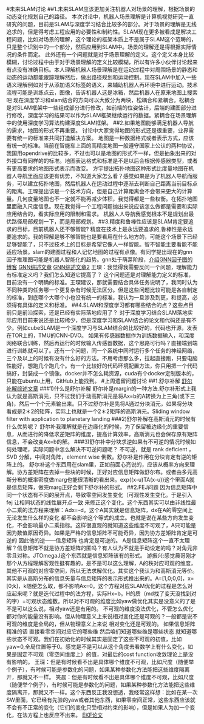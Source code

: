 #未来SLAM讨论
##1.未来SLAM应该更加关注机器人对场景的理解，根据场景的动态变化规划自己的路径。
     本次讨论中，机器人场景理解是计算机视觉研究一直研究的问题，目前是SLAM与深度学习结合比较多的部分。对于场景的理解是无线追求的，但是得考虑工程应用的必要性和制约性。SLAM现在更多被看成是解决工程问题，比如对场景的理解，这个理论的框架本质上不是属于SLAM这个范畴的，只是整个识别中的一个部分，然后应用到SLAM中。场景的理解还是得根据实际情况的条件而定。
此外还有一个问题就是对于场景理解的定义。这个定义本身比较模糊，讨论过程中由于对于场景理解的定义比较模糊，所以有许多小伙伴讨论起来有点没有准确目标。本人理解机器人场景理解是在运动过程中对周围场景的静态和动态的运动都能跟踪理解然后，做出路径规划和运动控制。现在SLAM中加入一些语义理解例如对于从添加语义标签的语义，来辅助机器人再环境中进行运动。技术流程可能是训练点云，图像，告诉机器人这是冰箱，然后机器人在原来地图上搜索吧
现在深度学习和slam结合的方向可以大致分为两块，松耦合和紧耦合。松耦合是对SLAM框架中一些组成部分进行修改，如前端的位姿估计，后端的建图部分进行修改，深度学习的结果可以作为SLAM框架继续运行的数据。紧耦合在场景理解中的使用深度学习算法构建深度SLAM框架。
##2.如果地图能够满足机器人导航的需求，地图的形式不再重要。
讨论中大家觉得地图的形式还是很重要，业界需要有统一的标准来共同打造解决方案。
地图是一种数据格式或者表示方式，应该有统一的标准。当前在智能车上面的高精度地图一般遵守国家上公认的两种协议，我国用opendrive的比较多，不过也可以是地图的形式不一样，但是抽象出来的对外接口有同样的的标准。地图表达格式和标准是不是以后会根据传感器类型，或者有更高要求的地图形式表示而改变。
方宇提出拓扑地图这种形式比度量地图在机器人导航里面应该更有优势，不知道大家怎么看？感觉如果是为了机器人导航而服务，可以建立拓扑地图，然后机器人在运动过程中逐渐去判断自己距离当前目标点的距离。王琛提出该是一个技术方向，但是自己计算距离会不会带来更大的计算量。几何度量地图也不一定就不能再减少体积，我觉得都是一些权衡。在拓扑地图里面融入尺度信息。现在我觉得一个工程问题抛出来说应该怎么做都是需要和实际应用结合的，看实际应用的限制和需求。
机器人人导航我感觉根本不是规划出最优路径局部规划一下，而是局部规划。
##3.精度和鲁棒性应该是SLAM肯定要追求的目标，目前机器人还不够智能?
精度在技术上是永远要追求的,鲁棒性是永远要追求的。我的理解是够不够智能也是要看用在什么地方的，可能这个场景下已经足够智能了，只不过技术上的目标是希望它像人一样智能。智不智能主要看能不能适应场景。slam的建图过程和人记忆地图的过程有点像。有同学提出现在的gnn因子推理图可能是机器人智能化的趋势。gnn处于萌芽阶段，[介绍GNN因子图的博客](https://blog.csdn.net/enohtzvqijxo00atz3y8/article/details/80730749)
[GNN综述文章](http://xueshu.baidu.com/usercenter/paper/show?paperid=965a67685f0a5180ada2c6adaa15dc38&site=xueshu_se)
[GNN综述文章2](http://xueshu.baidu.com/usercenter/paper/show?paperid=4b4f2eee932c9e0e43bc7366522b4753)
王琛：我觉得我需要反问一个问题，理解能力有标准定义吗？我们怎么知道它提高了？
这个问题还是对理解能力定义的标准，目前没有一个明确的标准。王琛建议，那就需要结合具体任务说明了，我同时认为不同种类的任务哪一个更复杂有时候无法区分。但是这些问题比较可能是各自制定的标准，到底哪个大哪个小也没有统一的标准，我认为一旦涉及到更，和提高，必须得有具体的定义和标准。
##4.SLAM和深度学习都有哪些结合的点？这些点目前只是前沿探索，还是已经有实际落地应用了？
 对于深度学习结合SLAM落地实际应用目前来说还是比较稀少，但是深度学习和SLAM结合的论文和代码还是有不少。例如cubeSLAM是一个深度学习与SLAM结合的比较好的，代码也开源，发表在TOR上的，TMU的CNN-DVO。
如果有传感器数据作为训练数据输入，和深度网络联合训练，然后再运行的时候输入传感器数据，这个思路可行吗？直接端到端进行训练就可以了。还有一个问题，同一个系统中同时运行多个任务的神经网络，三个及以上的时候有没有什么好的方法。不用考虑那么多，拉起直接跑，只要电脑性能好，想跑几个跑几个。有一个比较好的代码环境配置方法，你只用把一个代码搞好，封装成一个镜像。docker并不怎么耗资源，cuda有个docker定制版本的，只能在ubuntu上用，GitHub上能找到。
#上周遗留问题讨论
##1.舒尔补解
[舒尔补解综述文章](https://gbhqed.wordpress.com/2010/02/21/conditional-and-marginal-distributions-of-a-multivariate-gaussian/)
###1)什么是舒尔补解
舒尔补是margin的一种方法.舒尔补形式上我认为就是高斯消元，只不过我们手动高斯消元是将Ax=b的A转换为上三角(或下三角)，然后一个个元素输出来。只不过舒尔补是先将A通过分块消元，如果将分块看成是2＊2的矩阵，实际上也就是一个2＊2矩阵的高斯消元。Sliding window filter with application to planetary landing
###2)舒尔补解在高斯消元的时候有什么优势呢？
  舒尔补我理解就是在边缘化的时候，为了保留被边缘化的重要信息，从而进行的降低求逆矩阵的维度，提高计算效率，高斯消元也会保存原有矩阵信息，不会改变Ax=b的解。
###3)舒尔补中分块求逆如果有不可逆的情况时候如何处理呢，实际问题中怎么解决不可逆问题呢？
  不可逆，就是 rank deficient ，SVD 分解，中间对角阵，element wise 倒数。舒尔补是作用在分块肯定有逆的矩阵上的。
舒尔补这个东西用在slam里，正如前面心亮说的，应该从概率方向来理解。协方差矩阵在去掉一些块的时候，正好对应信息矩阵做舒尔布。或者由多元高斯分布的概率密度做marg也能很清晰的看出来。exp((x-u)TA(x-u))这个里面A就是信息矩阵，做完marg正好会剩下舒尔补的形式。
##2.FEJ问题
 因为信息矩阵中同一个状态有不同的展开点，导致零空间发生变化（可观性发生变化。于是引入fej 让相同状态的线性展开点一致 来修正这个变化。这个东西其实可以由非线性最小二乘的法方程来理解：Adx=-d。这个A其实就是信息矩阵，dx在A的零空间上无论发生什么样的变化 都不会影响这个等式的成立。也就是说在某些方向发生变化，不会影响最小二乘指标。这样很直观的就知道这些维度不可观了，A只可能是因为数值原因奇异。如果是严格的信息矩阵不可能奇异，因为协方差矩阵肯定是可逆的 因此他的逆——信息矩阵 也肯定是可逆的。
A是信息矩阵这个一直不太理解？信息矩阵不就是协方差矩阵的匿吗？有人认为不就是手动设定的吗？对角元非零且对称。JTOmegaJ这个东西就是信息矩阵该有的形式。
游振兴:感觉晨哥刚才那个从方程理解客观性挺有趣的，是不是可以这么理解，A的秩对应可观的维度，其他不可观的对应零空间，所以无法求解优化。其实这个我认为和高斯消元等价。其实是从高斯分布的信息矢量与信息矩阵的表示形式推出来的。A=[1,0;0,0]，x=[0;k]，k随便怎么取，都不影响Ax=0。这个方程对应SLAM优化的过程是怎么对应起来呢？就是迭代过程中的法方程，实际Hx=b。H的质（md找了变天没找到对的字）=可观状态维数。所以对不可观的维度比如yaw做优化其实是没意义的了是不是可以这么说，相对yaw还是有用的。
不可观的维度没法优化，不管怎么优化都对你的能量没有影响。但从物理意义上来说相对变化还是可观的？一般都是说不可观的维度是全局的，但从物理意义上来说 相对变化还是可观的。
如果信息矩阵精准的话 直接看零空间对应它的哪些维 然后咱们知道哪些维是哪些状态 就知道哪些状态不可观。我们在初始化的时候其实是固定了这些不可观的初值，比如yaw=0,全局位置等于0。感觉是不是可以从这个角度去看数学上有什么变化，如果是固定不可观（零空间维度上）的值，对最后的cost function收敛理论上是没有影响的。
王琛：但是有时候看不出是具体哪个维度不可观，比如尺度（随便举个例子），有时候可能是参数化的问题，如果某种参数化方法能把这些维度隔离开，那就又不一样。
笑晨：但是有时候看不出是具体哪个维度不可观，比如尺度（随便举个例子），有时候可能是参数化的问题，如果某种参数化方法能把这些维度隔离开，那就又不一样。这个东西反正我没想透，我经常这样想：比如在某一次SW里面，它已经有先验的yaw或者其他东西，如果零空间正常，这些东西应该就不会有不正常的变化（它们的变化只受相对约束的影响），但是如果人为加一个变化，在法方程上也反应不出来。
[EKF论文](https://ieeexplore.ieee.org/document/6225246)
